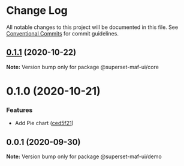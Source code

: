 # Change Log

All notable changes to this project will be documented in this file.
See [Conventional Commits](https://conventionalcommits.org) for commit guidelines.

## [0.1.1](https://gitlab.com/nielsen-media/maf/superset/superset-maf-ui/compare/@superset-maf-ui/core@0.1.0...@superset-maf-ui/core@0.1.1) (2020-10-22)

**Note:** Version bump only for package @superset-maf-ui/core





# 0.1.0 (2020-10-21)


### Features

* Add Pie chart ([ced5f21](https://gitlab.com/nielsen-media/maf/superset/superset-maf-ui/commit/ced5f2185ddfec2003d0b88b42c075beea0f0cb2))





## 0.0.1 (2020-09-30)

**Note:** Version bump only for package @superset-maf-ui/demo
